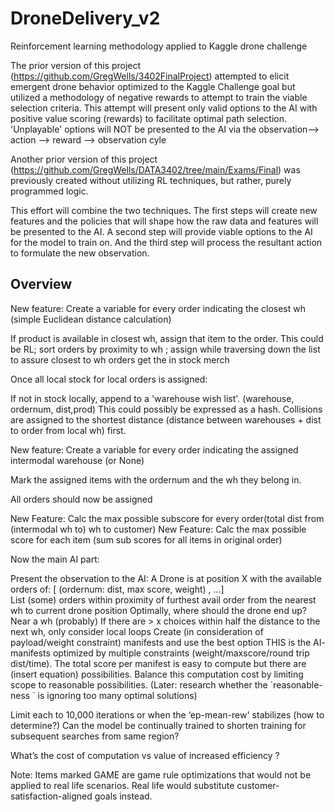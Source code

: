 # DroneDelivery_v2
Reinforcement learning methodology applied to Kaggle drone challenge 

The prior version of this project (https://github.com/GregWells/3402FinalProject) attempted to elicit emergent drone behavior optimized to the Kaggle Challenge goal but utilized a methodology of negative rewards to attempt to train the viable selection criteria. This attempt will present only valid options to the AI with positive value scoring (rewards) to facilitate optimal path selection. 'Unplayable' options will NOT be presented to the AI via the observation--> action --> reward --> observation cyle

Another prior version of this project (https://github.com/GregWells/DATA3402/tree/main/Exams/Final) was previously created without utilizing RL techniques, but rather, purely programmed logic.  

This effort will combine the two techniques. The first steps will create new features and the policies that will shape how the raw data and features will be presented to the AI. A second step will provide viable options to the AI for the model to train on. And the third step will process the resultant action to formulate the new observation.

## Overview

New feature: Create a variable for every order indicating the closest wh (simple Euclidean distance calculation)
 

If product is available in closest wh, assign that item to the order. This could be RL; sort orders by proximity to wh ; assign while traversing down the list to assure closest to wh orders get the in stock merch

Once all local stock for local orders is assigned:


If not in stock locally, append to a 'warehouse wish list'. (warehouse, ordernum, dist,prod) This could possibly be expressed as a hash. Collisions are assigned to the shortest distance (distance between warehouses + dist to order from local wh) first.

New feature: Create a variable for every order indicating the assigned intermodal warehouse (or None)

Mark the assigned items with the ordernum and the wh they belong in. 

All orders should now be assigned

New Feature: Calc the max possible subscore for every order(total dist from (intermodal wh to) wh to customer) 
New Feature: Calc the max possible score for each item (sum sub scores for all items in original order) 

Now the main AI part:

Present the observation to the AI:
A Drone is at position X with the available orders of: [ (ordernum: dist, max score, weight) , …]  
List (some) orders within proximity of furthest avail order from the nearest wh to current drone position 
Optimally, where should the drone end up? Near a wh (probably) 
If there are > x choices within half the distance to the next wh, only consider local loops
Create (in consideration of payload/weight constraint) manifests and use the best option 
THIS is the AI- manifests optimized by multiple constraints (weight/maxscore/round trip dist/time). The total score per manifest is easy to compute but there are (insert equation) possibilities. Balance this computation cost by limiting scope to reasonable possibilities. (Later: research whether the ´reasonable-ness ´ is ignoring too many optimal solutions) 


Limit each to 10,000 iterations or when the ‘ep-mean-rew' stabilizes (how to determine?) Can the model be continually trained to shorten training for subsequent searches from same region?

What’s the cost of computation vs value of increased efficiency ? 


Note: Items marked GAME are game rule optimizations that would not be applied to real life scenarios. Real life would substitute customer-satisfaction-aligned goals instead.
